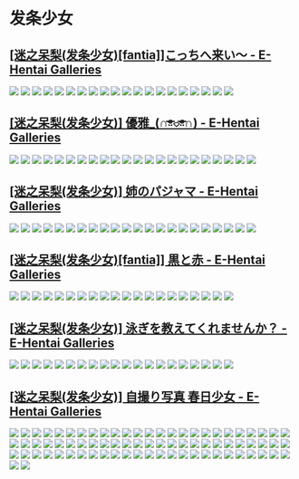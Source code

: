 # 发条少女

## [[迷之呆梨(发条少女)[fantia]]こっちへ来い～ - E-Hentai Galleries](https://e-hentai.org/g/3036820/2361fd81b7/)

![](https://ehwv.moonchan.xyz/image/s/de36279fc8/3036820-1)
![](https://ehwv.moonchan.xyz/image/s/ed34896aa3/3036820-2)
![](https://ehwv.moonchan.xyz/image/s/d69690ff55/3036820-3)
![](https://ehwv.moonchan.xyz/image/s/cacab8c84a/3036820-4)
![](https://ehwv.moonchan.xyz/image/s/875fa2375b/3036820-5)
![](https://ehwv.moonchan.xyz/image/s/3bad7f712c/3036820-6)
![](https://ehwv.moonchan.xyz/image/s/6dff349769/3036820-7)
![](https://ehwv.moonchan.xyz/image/s/21554dde1e/3036820-8)
![](https://ehwv.moonchan.xyz/image/s/fe5dc0f080/3036820-9)
![](https://ehwv.moonchan.xyz/image/s/37f2f4c8cf/3036820-10)
![](https://ehwv.moonchan.xyz/image/s/bae5149d7e/3036820-11)
![](https://ehwv.moonchan.xyz/image/s/837ab7832a/3036820-12)
![](https://ehwv.moonchan.xyz/image/s/1ac08f1374/3036820-13)
![](https://ehwv.moonchan.xyz/image/s/648f68777a/3036820-14)
![](https://ehwv.moonchan.xyz/image/s/bd032b52f7/3036820-15)
![](https://ehwv.moonchan.xyz/image/s/2964846439/3036820-16)
![](https://ehwv.moonchan.xyz/image/s/21f6d46762/3036820-17)
![](https://ehwv.moonchan.xyz/image/s/92192ac60b/3036820-18)
![](https://ehwv.moonchan.xyz/image/s/1ac8b9b396/3036820-19)
![](https://ehwv.moonchan.xyz/image/s/8cfbe3285f/3036820-20)

## [[迷之呆梨(发条少女)] 優雅_(∩ᵒ̴̶̷̤⌔ᵒ̴̶̷̤∩) - E-Hentai Galleries](https://e-hentai.org/g/3036784/2eed229b58/)

![](https://ehwv.moonchan.xyz/image/s/4ebf47b582/3036784-1)
![](https://ehwv.moonchan.xyz/image/s/bc7bf8fb2f/3036784-2)
![](https://ehwv.moonchan.xyz/image/s/e4e876c66a/3036784-3)
![](https://ehwv.moonchan.xyz/image/s/886a1dbd1e/3036784-4)
![](https://ehwv.moonchan.xyz/image/s/826e10c19e/3036784-5)
![](https://ehwv.moonchan.xyz/image/s/b0cf91d8bf/3036784-6)
![](https://ehwv.moonchan.xyz/image/s/eec12c0c77/3036784-7)
![](https://ehwv.moonchan.xyz/image/s/28a6308dda/3036784-8)
![](https://ehwv.moonchan.xyz/image/s/1862f94376/3036784-9)
![](https://ehwv.moonchan.xyz/image/s/d4829094ee/3036784-10)
![](https://ehwv.moonchan.xyz/image/s/ed0ea1a39e/3036784-11)
![](https://ehwv.moonchan.xyz/image/s/90771a63a1/3036784-12)
![](https://ehwv.moonchan.xyz/image/s/f227893c05/3036784-13)
![](https://ehwv.moonchan.xyz/image/s/0685cf6a3e/3036784-14)
![](https://ehwv.moonchan.xyz/image/s/c724ad22c4/3036784-15)
![](https://ehwv.moonchan.xyz/image/s/1dd26d0287/3036784-16)
![](https://ehwv.moonchan.xyz/image/s/ecbdbcec02/3036784-17)
![](https://ehwv.moonchan.xyz/image/s/5cba0f4232/3036784-18)
![](https://ehwv.moonchan.xyz/image/s/a7064eb370/3036784-19)
![](https://ehwv.moonchan.xyz/image/s/a8f35b1915/3036784-20)
![](https://ehwv.moonchan.xyz/image/s/a7064eb370/3036784-21)
![](https://ehwv.moonchan.xyz/image/s/4ebf47b582/3036784-22)

## [[迷之呆梨(发条少女)] 姉のパジャマ - E-Hentai Galleries](https://e-hentai.org/g/3036782/5b8532df7f/)

![](https://ehwv.moonchan.xyz/image/s/cce1e735f9/3036782-1)
![](https://ehwv.moonchan.xyz/image/s/8ac06fdc8c/3036782-2)
![](https://ehwv.moonchan.xyz/image/s/abe3cb31a6/3036782-3)
![](https://ehwv.moonchan.xyz/image/s/6f82183136/3036782-4)
![](https://ehwv.moonchan.xyz/image/s/1ffe7da41d/3036782-5)
![](https://ehwv.moonchan.xyz/image/s/c3476b52e9/3036782-6)
![](https://ehwv.moonchan.xyz/image/s/e3ea8dba2a/3036782-7)
![](https://ehwv.moonchan.xyz/image/s/de060bb595/3036782-8)
![](https://ehwv.moonchan.xyz/image/s/0e91c15a23/3036782-9)
![](https://ehwv.moonchan.xyz/image/s/d86b417f05/3036782-10)
![](https://ehwv.moonchan.xyz/image/s/964d8bb510/3036782-11)
![](https://ehwv.moonchan.xyz/image/s/45ba1f9fce/3036782-12)
![](https://ehwv.moonchan.xyz/image/s/a1cb6b59d1/3036782-13)
![](https://ehwv.moonchan.xyz/image/s/fba93fab20/3036782-14)
![](https://ehwv.moonchan.xyz/image/s/aa8faf3fc1/3036782-15)
![](https://ehwv.moonchan.xyz/image/s/1af950b843/3036782-16)
![](https://ehwv.moonchan.xyz/image/s/d0b079144d/3036782-17)
![](https://ehwv.moonchan.xyz/image/s/9ea6330915/3036782-18)
![](https://ehwv.moonchan.xyz/image/s/37285c6569/3036782-19)
![](https://ehwv.moonchan.xyz/image/s/e37c3a7d1e/3036782-20)
![](https://ehwv.moonchan.xyz/image/s/ece5dc2085/3036782-21)
![](https://ehwv.moonchan.xyz/image/s/7a0f763638/3036782-22)

## [[迷之呆梨(发条少女)[fantia]] 黒と赤 - E-Hentai Galleries](https://e-hentai.org/g/3036766/717ff2cadd/)

![](https://ehwv.moonchan.xyz/image/s/4647f7fd25/3036766-1)
![](https://ehwv.moonchan.xyz/image/s/84fe3349c5/3036766-2)
![](https://ehwv.moonchan.xyz/image/s/b35af9f198/3036766-3)
![](https://ehwv.moonchan.xyz/image/s/9f2919c95a/3036766-4)
![](https://ehwv.moonchan.xyz/image/s/14c383e92b/3036766-5)
![](https://ehwv.moonchan.xyz/image/s/79b6f4983f/3036766-6)
![](https://ehwv.moonchan.xyz/image/s/3edf8d4820/3036766-7)
![](https://ehwv.moonchan.xyz/image/s/07f11ef9ab/3036766-8)
![](https://ehwv.moonchan.xyz/image/s/80bb9faee0/3036766-9)
![](https://ehwv.moonchan.xyz/image/s/75c4035df3/3036766-10)
![](https://ehwv.moonchan.xyz/image/s/82112fa7f9/3036766-11)
![](https://ehwv.moonchan.xyz/image/s/6b996ef1ea/3036766-12)
![](https://ehwv.moonchan.xyz/image/s/5ba31be684/3036766-13)
![](https://ehwv.moonchan.xyz/image/s/05e8fc5f34/3036766-14)
![](https://ehwv.moonchan.xyz/image/s/ededce9499/3036766-15)
![](https://ehwv.moonchan.xyz/image/s/67ff7a2a83/3036766-16)
![](https://ehwv.moonchan.xyz/image/s/0d539b7ca6/3036766-17)
![](https://ehwv.moonchan.xyz/image/s/1c6fc0702b/3036766-18)
![](https://ehwv.moonchan.xyz/image/s/04d5b99af7/3036766-19)
![](https://ehwv.moonchan.xyz/image/s/d367f246a6/3036766-20)

## [[迷之呆梨(发条少女)] 泳ぎを教えてくれませんか？ - E-Hentai Galleries](https://e-hentai.org/g/3036764/a5ab56bca6/)

![](https://ehwv.moonchan.xyz/image/s/9e59dd93ba/3036764-1)
![](https://ehwv.moonchan.xyz/image/s/3eac27b107/3036764-2)
![](https://ehwv.moonchan.xyz/image/s/077f0ed3e7/3036764-3)
![](https://ehwv.moonchan.xyz/image/s/9c0de1d97b/3036764-4)
![](https://ehwv.moonchan.xyz/image/s/7eaf5434bc/3036764-5)
![](https://ehwv.moonchan.xyz/image/s/f5c5d86257/3036764-6)
![](https://ehwv.moonchan.xyz/image/s/cb8a57bff7/3036764-7)
![](https://ehwv.moonchan.xyz/image/s/55f107ce27/3036764-8)
![](https://ehwv.moonchan.xyz/image/s/1e29b744b1/3036764-9)
![](https://ehwv.moonchan.xyz/image/s/56881652a2/3036764-10)
![](https://ehwv.moonchan.xyz/image/s/f8e445bb07/3036764-11)
![](https://ehwv.moonchan.xyz/image/s/44e507bb71/3036764-12)
![](https://ehwv.moonchan.xyz/image/s/012f360d2a/3036764-13)
![](https://ehwv.moonchan.xyz/image/s/d6ee8cb601/3036764-14)
![](https://ehwv.moonchan.xyz/image/s/b0c17c2412/3036764-15)
![](https://ehwv.moonchan.xyz/image/s/fed2b33952/3036764-16)
![](https://ehwv.moonchan.xyz/image/s/9d368abd46/3036764-17)
![](https://ehwv.moonchan.xyz/image/s/3055f5abff/3036764-18)
![](https://ehwv.moonchan.xyz/image/s/d0b1e4e411/3036764-19)
![](https://ehwv.moonchan.xyz/image/s/75dc5a1afb/3036764-20)

## [[迷之呆梨(发条少女)] 自撮り写真 春日少女 - E-Hentai Galleries](https://e-hentai.org/g/3036727/9e811210c5/)

![](https://ehwv.moonchan.xyz/image/s/2a2766cb41/3036727-1)
![](https://ehwv.moonchan.xyz/image/s/9347aa04b0/3036727-2)
![](https://ehwv.moonchan.xyz/image/s/391ae56f5b/3036727-3)
![](https://ehwv.moonchan.xyz/image/s/790e8f6b97/3036727-4)
![](https://ehwv.moonchan.xyz/image/s/eb7e4977ae/3036727-5)
![](https://ehwv.moonchan.xyz/image/s/820a89c727/3036727-6)
![](https://ehwv.moonchan.xyz/image/s/867647aaf1/3036727-7)
![](https://ehwv.moonchan.xyz/image/s/7e6348940a/3036727-8)
![](https://ehwv.moonchan.xyz/image/s/cb146a5396/3036727-9)
![](https://ehwv.moonchan.xyz/image/s/6433f09b92/3036727-10)
![](https://ehwv.moonchan.xyz/image/s/0411b09dc9/3036727-11)
![](https://ehwv.moonchan.xyz/image/s/ff660b0eb6/3036727-12)
![](https://ehwv.moonchan.xyz/image/s/53c43eec2f/3036727-13)
![](https://ehwv.moonchan.xyz/image/s/28521e6431/3036727-14)
![](https://ehwv.moonchan.xyz/image/s/3ce977d54e/3036727-15)
![](https://ehwv.moonchan.xyz/image/s/4b5c663a93/3036727-16)
![](https://ehwv.moonchan.xyz/image/s/39032289fb/3036727-17)
![](https://ehwv.moonchan.xyz/image/s/7057701705/3036727-18)
![](https://ehwv.moonchan.xyz/image/s/1278bfd787/3036727-19)
![](https://ehwv.moonchan.xyz/image/s/bb364487b3/3036727-20)
![](https://ehwv.moonchan.xyz/image/s/0b8a3893d9/3036727-21)
![](https://ehwv.moonchan.xyz/image/s/825fd38415/3036727-22)
![](https://ehwv.moonchan.xyz/image/s/ae3dc7462b/3036727-23)
![](https://ehwv.moonchan.xyz/image/s/fbde21e29c/3036727-24)
![](https://ehwv.moonchan.xyz/image/s/68c03087e4/3036727-25)
![](https://ehwv.moonchan.xyz/image/s/5aab993b70/3036727-26)
![](https://ehwv.moonchan.xyz/image/s/9df7243596/3036727-27)
![](https://ehwv.moonchan.xyz/image/s/3d069fdd6b/3036727-28)
![](https://ehwv.moonchan.xyz/image/s/9301516a33/3036727-29)
![](https://ehwv.moonchan.xyz/image/s/002096e503/3036727-30)
![](https://ehwv.moonchan.xyz/image/s/224aa6e7aa/3036727-31)
![](https://ehwv.moonchan.xyz/image/s/90d3a76d37/3036727-32)
![](https://ehwv.moonchan.xyz/image/s/986aa7520e/3036727-33)
![](https://ehwv.moonchan.xyz/image/s/b70bba7506/3036727-34)
![](https://ehwv.moonchan.xyz/image/s/85f4814426/3036727-35)
![](https://ehwv.moonchan.xyz/image/s/13c43cb846/3036727-36)
![](https://ehwv.moonchan.xyz/image/s/976f224d46/3036727-37)
![](https://ehwv.moonchan.xyz/image/s/a003ee18c6/3036727-38)
![](https://ehwv.moonchan.xyz/image/s/b1e0ed5921/3036727-39)
![](https://ehwv.moonchan.xyz/image/s/ebe2acbc2a/3036727-40)
![](https://ehwv.moonchan.xyz/image/s/6eac690838/3036727-41)
![](https://ehwv.moonchan.xyz/image/s/f93f4789ff/3036727-42)
![](https://ehwv.moonchan.xyz/image/s/9d5b54ce36/3036727-43)
![](https://ehwv.moonchan.xyz/image/s/8df6e4668b/3036727-44)
![](https://ehwv.moonchan.xyz/image/s/4e044e11fc/3036727-45)
![](https://ehwv.moonchan.xyz/image/s/1ebe2816e1/3036727-46)
![](https://ehwv.moonchan.xyz/image/s/bb436c552c/3036727-47)
![](https://ehwv.moonchan.xyz/image/s/1ce01cc6e8/3036727-48)
![](https://ehwv.moonchan.xyz/image/s/a5345f6201/3036727-49)
![](https://ehwv.moonchan.xyz/image/s/9ce9714ff6/3036727-50)
![](https://ehwv.moonchan.xyz/image/s/48b70f3e52/3036727-51)
![](https://ehwv.moonchan.xyz/image/s/c08b04469b/3036727-52)
![](https://ehwv.moonchan.xyz/image/s/55e0ac7c37/3036727-53)
![](https://ehwv.moonchan.xyz/image/s/72b7517fec/3036727-54)
![](https://ehwv.moonchan.xyz/image/s/f67c0814cc/3036727-55)
![](https://ehwv.moonchan.xyz/image/s/45078e3887/3036727-56)
![](https://ehwv.moonchan.xyz/image/s/5ac38af1d9/3036727-57)
![](https://ehwv.moonchan.xyz/image/s/01bdecec6b/3036727-58)
![](https://ehwv.moonchan.xyz/image/s/d84bedcb53/3036727-59)
![](https://ehwv.moonchan.xyz/image/s/f04a9c3bf0/3036727-60)
![](https://ehwv.moonchan.xyz/image/s/6fbd81952b/3036727-61)
![](https://ehwv.moonchan.xyz/image/s/7c6098fcd7/3036727-62)
![](https://ehwv.moonchan.xyz/image/s/320961e05f/3036727-63)
![](https://ehwv.moonchan.xyz/image/s/1285186505/3036727-64)
![](https://ehwv.moonchan.xyz/image/s/09d28b8a3a/3036727-65)
![](https://ehwv.moonchan.xyz/image/s/c49f789663/3036727-66)
![](https://ehwv.moonchan.xyz/image/s/d8cb459d54/3036727-67)
![](https://ehwv.moonchan.xyz/image/s/4dba646840/3036727-68)
![](https://ehwv.moonchan.xyz/image/s/06ad99ba61/3036727-69)
![](https://ehwv.moonchan.xyz/image/s/41a0fd845f/3036727-70)
![](https://ehwv.moonchan.xyz/image/s/1e23940670/3036727-71)
![](https://ehwv.moonchan.xyz/image/s/e74d0825d8/3036727-72)
![](https://ehwv.moonchan.xyz/image/s/d12b729a1c/3036727-73)
![](https://ehwv.moonchan.xyz/image/s/111a378c4f/3036727-74)
![](https://ehwv.moonchan.xyz/image/s/10c5b3fd49/3036727-75)
![](https://ehwv.moonchan.xyz/image/s/708b4522ff/3036727-76)
![](https://ehwv.moonchan.xyz/image/s/37f8106d66/3036727-77)